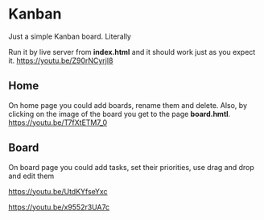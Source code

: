 # Kanban
Just a simple Kanban board. Literally

Run it by live server from **index.html** and it should work just as you expect it.
https://youtu.be/Z90rNCyrjl8
## Home
On home page you could add boards, rename them and delete. Also, by clicking on the image of the board you get to the page **board.hmtl**.
https://youtu.be/T7fXtETM7_0

## Board
On board page you could add tasks, set  their priorities, use drag and drop and edit them

https://youtu.be/UtdKYfseYxc

https://youtu.be/x9552r3UA7c
